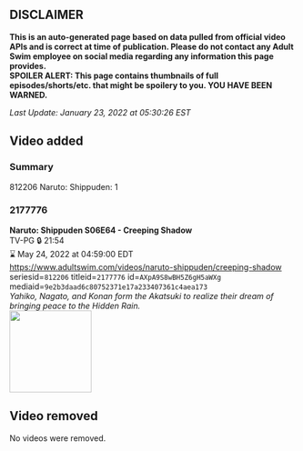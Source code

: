 ## DISCLAIMER
**This is an auto-generated page based on data pulled from official video APIs and is correct at time of publication. Please do not contact any Adult Swim employee on social media regarding any information this page provides.**  
**SPOILER ALERT: This page contains thumbnails of full episodes/shorts/etc. that might be spoilery to you. YOU HAVE BEEN WARNED.**  

_Last Update: January 23, 2022 at 05:30:26 EST_
## Video added
### Summary
812206 Naruto: Shippuden: 1  
### 2177776
**Naruto: Shippuden S06E64 - Creeping Shadow**  
TV-PG 🔒 21:54  
⌛ May 24, 2022 at 04:59:00 EDT  
https://www.adultswim.com/videos/naruto-shippuden/creeping-shadow  
seriesid=`812206` titleid=`2177776` id=`AXpA9S8wBH5Z6gH5aWXg` mediaid=`9e2b3daad6c80752371e17a233407361c4aea173`  
_Yahiko, Nagato, and Konan form the Akatsuki to realize their dream of bringing peace to the Hidden Rain._  
<a href="https://media.cdn.adultswim.com/uploads/20210625/thumbnails/2_21625143113-NarutoShippuden_347_CreepingShadow.png"><img src="https://media.cdn.adultswim.com/uploads/20210625/thumbnails/2_21625143113-NarutoShippuden_347_CreepingShadow.png" height="144px" /></a>
## Video removed
No videos were removed.  
